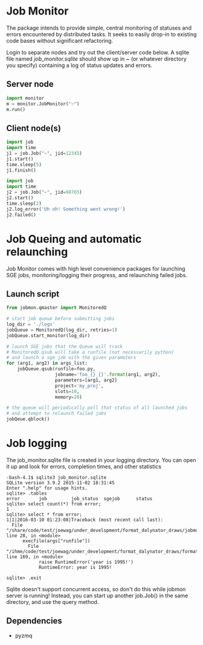 # Job Monitor
The package intends to provide simple, central monitoring of statuses and errors encountered by distributed tasks. It seeks to easily drop-in to existing code bases without significant refactoring.

Login to separate nodes and try out the client/server code below. A sqlite file named *job_monitor.sqlite* should show up in ~ (or whatever directory you specify) containing a log of status updates and errors.

## Server node
```python
import monitor
m = monitor.JobMonitor("~")
m.run()
```

## Client node(s)
```python
import job
import time
j1 = job.Job("~", jid=12345)
j1.start()
time.sleep(5)
j1.finish()
```
```python
import job
import time
j2 = job.Job("~", jid=98765)
j2.start()
time.sleep(2)
j2.log_error('Uh oh! Something went wrong!')
j2.failed()
```
# Job Queing and automatic relaunching
Job Monitor comes with high level convenience packages for launching SGE jobs,
monitoring/logging their progress, and relaunching failed jobs.

## Launch script
```python
from jobmon.qmaster import MonitoredQ

# start job queue before submitting jobs
log_dir = './logs'
jobQueue = MonitoredQ(log_dir, retries=1)
jobQueue.start_monitor(log_dir)

# launch SGE jobs that the Queue will track
# MonitoredQ.qsub will take a runfile (not necessarily python)
# and launch a sge job with the given parameters
for (arg1, arg2) in args_list:
    jobQueue.qsub(runfile=foo.py,
                  jobname='foo_{}_{}'.format(arg1, arg2),
                  parameters=[arg1, arg2]
                  project='my_proj',
                  slots=10,
                  memory=20)

# the queue will periodically poll that status of all launched jobs
# and attempt to relaunch failed jobs
jobQeue.qblock()
```

# Job logging
The job_monitor.sqlite file is created in your logging directory. You can open
it up and look for errors, completion times, and other statistics

    -bash-4.1$ sqlite3 job_monitor.sqlite
    SQLite version 3.9.2 2015-11-02 18:31:45
    Enter ".help" for usage hints.
    sqlite> .tables
    error       job         job_status  sgejob      status
    sqlite> select count(*) from error;
    1
    sqlite> select * from error;
    1|1|2016-03-10 01:23:08|Traceback (most recent call last):
      File "/share/code/test/joewag/under_development/format_dalynator_draws/jobmon/bin/monitored_job.py", line 28, in <module>
          execfile(args["runfile"])
            File "/ihme/code/test/joewag/under_development/format_dalynator_draws/formatter.py", line 169, in <module>
                raise RuntimeError('year is 1995!')
                RuntimeError: year is 1995!

    sqlite> .exit

Sqlite doesn't support concurrent access, so don't do this while 
jobmon server is running! Instead, you can start up another job.Job() in
the same directory, and use the query method.

## Dependencies
- pyzmq

